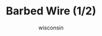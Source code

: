 ---
media: "images/rounds/soviet/barbed_wire_1.png"
media_type: image
type: art
title: Barbed Wire (1/2)
author: [wisconsin]
desc: Marine Draco Dragovich falls into a line of barbed wire.
---